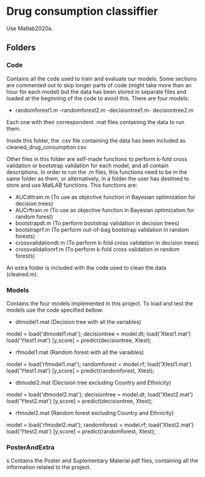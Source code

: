 # Drug consumption classiffier 

Use Matlab2020a. 

## Folders

### Code 

Contains all the code used to train and evaluate our models. Some sections are commented out to skip longer parts of code (might take more than an hour for each model) but the data has been stored in separate files and loaded at the beginning of the code to avoid this. There are four models: 
- randomforest1.m
-randomforest2.m
-decisiontree1.m-
decisiontree2.m

Each one with their correspondent .mat files containing the data to run them.  

Inside this folder, the .csv file containing the data has been included as cleaned_drug_consumption.csv. 

Other files in this folder are self-made functions to perform k-fold cross validation or bootstrap validation for each model, and all contain descriptions. In order to run the .m files, this functions need to be in the same folder as them, or alternatively, in a folder the user has destined to store and use MatLAB functions. This functions are:

- AUCdttrain.m (To use as objective function in Bayesian optimization for decision trees)
- AUCrftrain.m (To use as objective function in Bayesian optimization for random forest)
- bootstrapdt.m (To perform bootstrap validation in decision trees)
- bootstraprf.m (To perform out-of-bag bootstrap validation in random forests)
- crossvalidationdt.m (To perform k-fold cross validation in decision trees)
- crossvalidationrf.m (To perform k-fold cross validation in random forests)

An extra folder is included with the code used to clean the data (cleaned.m).

### Models

Contains the four models implemented in this project. To load and test the models use the code specified bellow:

- dtmodel1.mat (Decision tree with all the variables)

model = load('dtmodel1.mat');
decisiontree = model.dt;
load('Xtest1.mat')
load('Ytest1.mat')
[y,score] = predict(decisiontree, Xtest);


- rfmodel1.mat (Random forest with all the varaibles)

model = load('rfmodel1.mat');
randomforest = model.rf;
load('Xtest1.mat')
load('Ytest1.mat')
[y,score] = predict(randomforest, Xtest);


- dtmodel2.mat (Decision tree excluding Country and Ethnicity)

model = load('dtmodel2.mat');
decisiontree = model.dt;
load('Xtest2.mat')
load('Ytest2.mat')
[y,score] = predict(decisiontree, Xtest);


- rfmodel2.mat (Random forest excluding Country and Ethnicity)

model = load('rfmodel2.mat');
randomforest = model.rf;
load('Xtest2.mat')
load('Ytest2.mat')
[y,score] = predict(randomforest, Xtest);

### PosterAndExtra
s
Contains the Poster and Suplementary Material pdf files, containing all the information related to the project. 